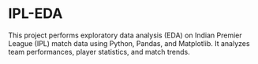 # IPL-EDA
This project performs exploratory data analysis (EDA) on Indian Premier League (IPL) match data using Python, Pandas, and Matplotlib. It analyzes team performances, player statistics, and match trends.
